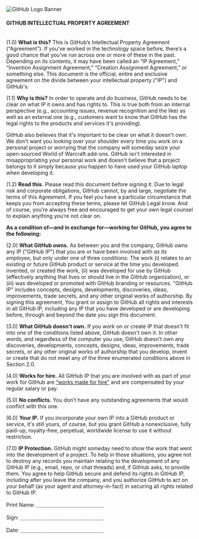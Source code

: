 ![GitHub Logo Banner](https://cloud.githubusercontent.com/assets/6133249/14651022/1a4c64b0-063c-11e6-8df1-5529233f72e0.png)
#### **GITHUB INTELLECTUAL PROPERTY AGREEMENT**<br><br>   

(1.0) **What is this?** This is GitHub’s Intellectual Property Agreement (“Agreement”). If you’ve worked in the technology space before, there’s a good chance that you’ve run across one or more of these in the past. Depending on its contents, it may have been called an “IP Agreement,” “Invention Assignment Agreement,” “Creation Assignment Agreement,” or something else. This document is the official, entire and exclusive agreement on the divide between your intellectual property ("IP") and GitHub's.

(1.1) **Why is this?** In order to operate and do business, GitHub needs to be clear on what IP it owns and has rights to. This is true both from an internal perspective (e.g., accounting issues, revenue recognition and the like) as well as an external one (e.g., customers want to know that GitHub has the legal rights to the products and services it's providing).

GitHub also believes that it's important to be clear on what it doesn't own. We don't want you looking over your shoulder every time you work on a personal project or worrying that the company will someday seize your open-sourced World of Warcraft add-ons. GitHub isn't interested in misappropriating your personal work and doesn't believe that a project belongs to it simply because you happen to have used your GitHub laptop when developing it.

(1.2) **Read this.** Please read this document before signing it. Due to legal risk and corporate obligations, GitHub cannot, by and large, negotiate the terms of this Agreement. If you feel you have a particular circumstance that keeps you from accepting these terms, please let GitHub Legal know. And of course, you’re always free and encouraged to get your own legal counsel to explain anything you’re not clear on.  

**As a condition of—and in exchange for—working for GitHub, you agree to the following:**

(2.0) **What GitHub owns.** As between you and the company, GitHub owns any IP  ("GitHub IP") that you are or have been involved with _as its employee_, but only under one of three conditions: The work (i) relates to an existing or future GitHub product or service at the time you developed. invented, or created the work, (ii) was developed for use by GitHub (effectively anything that lives or should live in the GitHub organization), or (iii) was developed or promoted with GitHub branding or resources. "GitHub IP" includes concepts, designs, developments, discoveries, ideas, improvements, trade secrets, and any other original works of authorship. By signing this agreement, You grant or assign to GitHub all rights and interests in all GitHub IP, including any IP that you have developed or are developing before, through and beyond the date you sign this document.

(3.0) **What GitHub doesn't own.** If you work on or create IP that doesn't fit into one of the conditions listed above, GitHub doesn't own it. In other words, and regardless of the computer you use, GitHub doesn’t own any discoveries, developments, concepts, designs, ideas, improvements, trade secrets, or any other original works of authorship that you develop, invent or create that do not meet any of the three enumerated conditions above in Section 2.0.  


(4.0) **Works for hire.** All GitHub IP that you are involved with as part of your work for GitHub are [“works made for hire”](http://www.copyright.gov/circs/circ09.pdf) and are compensated by your regular salary or pay.

(5.0) **No conflicts.** You don’t have any outstanding agreements that would conflict with this one.

(6.0) **Your IP.** If you incorporate your own IP into a GitHub product or service, it's still yours, of course, but you grant GitHub a nonexclusive, fully paid-up, royalty-free, perpetual, worldwide license to use it without restriction.

(7.0) **IP Protection.** GitHub might someday need to show the work that went into the development of a project. To help in those situations, you agree not to destroy any records you maintain relating to the development of any GitHub IP (e.g., email, repo, or chat threads) and, if GitHub asks, to provide them. You agree to help GitHub secure and defend its rights in GitHub IP, including after you leave the company, and you authorize GitHub to act on your behalf (as your agent and attorney-in-fact) in securing all rights related to GitHub IP.   


Print Name: ＿＿＿＿＿＿＿＿＿＿＿＿＿

Sign: ＿＿＿＿＿＿＿＿＿＿＿＿＿＿＿＿

Date: ＿＿＿＿＿＿＿＿＿＿＿＿＿＿＿＿
